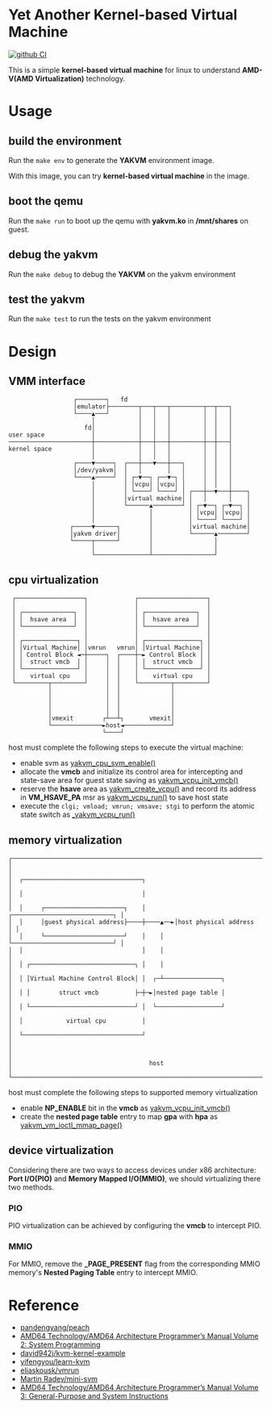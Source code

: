 # Yet Another Kernel-based Virtual Machine

[![github CI](https://github.com/JiaweiHawk/yakvm/actions/workflows/main.yml/badge.svg)](https://github.com/JiaweiHawk/yakvm/actions/)

This is a simple **kernel-based virtual machine** for linux to understand **AMD-V(AMD Virtualization)** technology.

# Usage

## build the environment

Run the ```make env``` to generate the **YAKVM** environment image.

With this image, you can try **kernel-based virtual machine** in the image.

## boot the qemu

Run the ```make run``` to boot up the qemu with **yakvm.ko** in **/mnt/shares** on guest.

## debug the yakvm

Run the ```make debug``` to debug the **YAKVM** on the yakvm environment

## test the yakvm

Run the ```make test``` to run the tests on the yakvm environment

# Design

## VMM interface

```
                  ┌────────┐   fd
                  │emulator├────────┬───┬───┬─────────┬──┬───┐
                  └────▲───┘        │   │   │         │  │   │
                       │            │   │   │         │  │   │
                     fd│            │   │   │         │  │   │
user space             │            │   │   │         │  │   │
───────────────────────┼────────────┼───┼───┼─────────┼──┼───┤
kernel space           │            │   │   │         │  │   │
                       │            │   │   │         │  │   │
                  ┌────▼─────┐  ┌───┼───▼───┼───┐     │  │   │
                  │/dev/yakvm│  │   │       │   │     │  │   │
                  └────▲─────┘  │ ┌─▼──┐ ┌──▼─┐ │     │  │   │
                       │        │ │vcpu│ │vcpu│ │     │  │   │
                       │        │ └────┘ └────┘ │ ┌───┼──▼───┼────┐
                       │        │virtual machine│ │   │      │    │
                       │        └──────▲────────┘ │ ┌─▼──┐ ┌─▼──┐ │
                       │               │          │ │vcpu│ │vcpu│ │
                       │               │          │ └────┘ └────┘ │
                 ┌─────▼──────┐        │          │virtual machine│
                 │yakvm driver│        │          └──────▲────────┘
                 └─────┬──────┘        │                 │
                       │               │                 │
                       └───────────────┴─────────────────┘
```

## cpu virtualization

```
 ┌───────────────────┐             ┌───────────────────┐
 │                   │             │                   │
 │ ┌──────────────┐  │             │ ┌──────────────┐  │
 │ │  hsave area  │  │             │ │  hsave area  │  │
 │ └──────────────┘  │             │ └──────────────┘  │
 │                   │             │                   │
 │ ┌───────────────┐ │             │ ┌───────────────┐ │
 │ │Virtual Machine│ │vmrun   vmrun│ │Virtual Machine│ │
 │ │ Control Block ◄─┼─────┐  ┌────┼─► Control Block │ │
 │ │  struct vmcb  │ │     │  │    │ │  struct vmcb  │ │
 │ └───────────────┘ │     │  │    │ └───────────────┘ │
 │    virtual cpu    │     │  │    │    virtual cpu    │
 └─────────┬─────────┘     │  │    └─────────┬─────────┘
           │               │  │              │
           │               │  │              │
           │               │  │              │
           │               │  │              │
           │vmexit        ┌┴──┴┐       vmexit│
           └──────────────►host◄─────────────┘
                          └────┘
```

host must complete the following steps to execute the virtual machine:
- enable svm as [yakvm_cpu_svm_enable()](./driver/main.c)
- allocate the **vmcb** and initialize its control area for intercepting and state-save area for guest state saving as [yakvm_vcpu_init_vmcb()](./driver/cpu.c)
- reserve the **hsave** area as [yakvm_create_vcpu()](./driver/main.c) and record its address in **VM_HSAVE_PA** msr as [yakvm_vcpu_run()](./driver/cpu.c) to save host state
- execute the `clgi; vmload; vmrun; vmsave; stgi` to perform the atomic state switch as [_yakvm_vcpu_run()](./driver/vcpu_run.S)

## memory virtualization

```
┌────────────────────────────────────────────────────────────────────────────┐
│                                                                            │
│  ┌─────────────────────────────────┐                                       │
│  │                                 │                                       │
│  │     ┌──────────────────────┐    │        ┌────────────────────────────┐ │
│  │     │guest physical address├────┼────▲──►│host physical address       │ │
│  │     └──────────────────────┘    │    │   └────────────────────────────┘ │
│  │                                 │    │                                  │
│  │ ┌─────────────────────────────┐ │    │                                  │
│  │ │Virtual Machine Control Block│ │  ┌─┴────────────────┐                 │
│  │ │        struct vmcb          ├─┼─►│nested page table │                 │
│  │ └─────────────────────────────┘ │  └──────────────────┘                 │
│  │            virtual cpu          │                                       │
│  └─────────────────────────────────┘                                       │
│                                                                            │
│                                      host                                  │
└────────────────────────────────────────────────────────────────────────────┘
```

host must complete the following steps to supported memory virtualization
- enable **NP_ENABLE** bit in the **vmcb** as [yakvm_vcpu_init_vmcb()](./driver/cpu.c)
- create the **nested page table** entry to map **gpa** with **hpa** as [yakvm_vm_ioctl_mmap_page()](./driver/vm.c)

## device virtualization

Considering there are two ways to access devices under x86 architecture: **Port I/O(PIO)** and **Memory Mapped I/O(MMIO)**, we should virtualizing there two methods.

### PIO

PIO virtualization can be achieved by configuring the **vmcb** to intercept PIO.

### MMIO

For MMIO, remove the **_PAGE_PRESENT** flag from the corresponding MMIO memory's **Nested Paging Table** entry to intercept MMIO.

# Reference

- [pandengyang/peach](https://github.com/pandengyang/peach)
- [AMD64 Technology/AMD64 Architecture Programmer’s Manual Volume 2: System Programming](https://www.amd.com/content/dam/amd/en/documents/processor-tech-docs/programmer-references/24593.pdf)
- [david942j/kvm-kernel-example](https://github.com/david942j/kvm-kernel-example)
- [yifengyou/learn-kvm](https://github.com/yifengyou/learn-kvm/blob/master/docs/虚拟化实现技术/虚拟化实现技术.md#amd虚拟化)
- [eliaskousk/vmrun](https://github.com/eliaskousk/vmrun/tree/dev)
- [Martin Radev/mini-svm](http://varko.xyz/mini-svm-chapter-1.html)
- [AMD64 Technology/AMD64 Architecture Programmer’s Manual Volume 3: General-Purpose and System Instructions](https://www.amd.com/content/dam/amd/en/documents/processor-tech-docs/programmer-references/24594.pdf)
